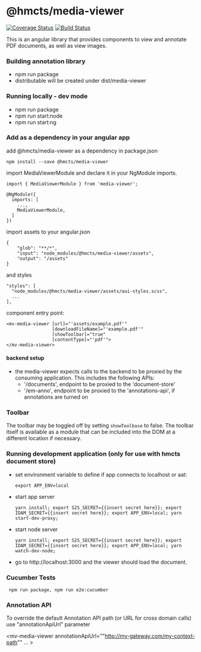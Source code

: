 # @hmcts/media-viewer 
[![Coverage Status](https://coveralls.io/repos/github/hmcts/media-viewer/badge.svg?branch=master)](https://coveralls.io/github/hmcts/media-viewer?branch=upload-npm-in-pipeline)
[![Build Status](https://travis-ci.com/hmcts/media-viewer.svg?branch=master)](https://travis-ci.com/hmcts/media-viewer)

This is an angular library that provides components to view and annotate PDF documents, as well as view images.

### Building annotation library
- npm run package
- distributable will be created under dist/media-viewer

### Running locally - dev mode
- npm run package
- npm run start:node
- npm run start:ng

### Add as a dependency in your angular app

add @hmcts/media-viewer as a dependency in package.json

```
npm install --save @hmcts/media-viewer
```

import MediaViewerModule and declare it in your NgModule imports.

```
import { MediaViewerModule } from 'media-viewer';

@NgModule({
  imports: [
    ...,
    MediaViewerModule,
  ]
})
```

import assets to your angular.json

```
{
    "glob": "**/*",
    "input": "node_modules/@hmcts/media-viewer/assets",
    "output": "/assets"
}
```

and styles

```
"styles": [
  "node_modules/@hmcts/media-viewer/assets/aui-styles.scss",
  ...
],
```

component entry point:

```
<mv-media-viewer [url]="'assets/example.pdf'"
                 [downloadFileName]="'example.pdf'"
                 [showToolbar]="true"
                 [contentType]="'pdf'">
</mv-media-viewer>  
```

#### backend setup
- the media-viewer expects calls to the backend to be proxied by the consuming application. This includes the following APIs:
  - '/documents', endpoint to be proxied to the 'document-store'
  - '/em-anno', endpoint to be proxied to the 'annotations-api', if annotations are turned on


### Toolbar

The toolbar may be toggled off by setting `showToolbase` to false. The toolbar itself is available as a module that can be included into the DOM at a different location if necessary. 

### Running development application (only for use with hmcts document store)
- set environment variable to define if app connects to localhost or aat:
  ```
  export APP_ENV=local
  ```
- start app server
  ```
  yarn install; export S2S_SECRET={{insert secret here}}; export IDAM_SECRET={{insert secret here}}; export APP_ENV=local; yarn start-dev-proxy;
  ```
- start node server
  ```
  yarn install; export S2S_SECRET={{insert secret here}}; export IDAM_SECRET={{insert secret here}}; export APP_ENV=local; yarn watch-dev-node;
  ``` 
- go to http://localhost:3000 and the viewer should load the document.

### Cucumber Tests
 ```
  npm run package, npm run e2e:cucumber
  ```
### Annotation API

To override the default Annotation API path (or URL for cross domain calls) use "annotationApiUrl" parameter

<mv-media-viewer annotationApiUrl=""http://my-gateway.com/my-context-path""  ... ></mv-media-viewer>
  
   
  

